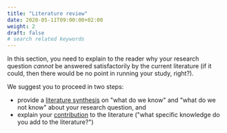 ```yaml
---
title: "Literature review"
date: 2020-05-11T09:00:00+02:00
weight: 2
draft: false
# search related keywords
---
```


In this section, you need to explain to the reader why your research question *cannot* be answered satisfactorily by the current literature (if it could, then there would be no point in running your study, right?).

We suggest you to proceed in two steps:
* provide a [literature synthesis](synthesis) on "what do we know" and "what do we not know" about your research question, and
* explain your [contribution](contribution) to the literature ("what specific knowledge do you add to the literature?")
